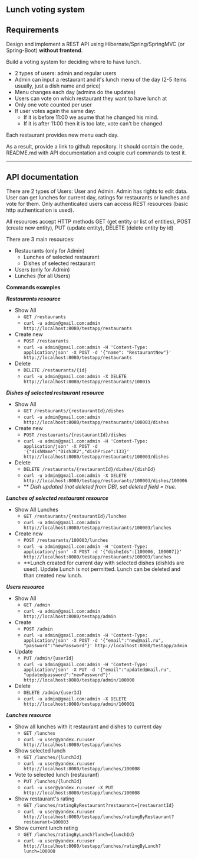 ## Lunch voting system
## Requirements

Design and implement a REST API using Hibernate/Spring/SpringMVC (or Spring-Boot) **without frontend**.

Build a voting system for deciding where to have lunch.

 * 2 types of users: admin and regular users
 * Admin can input a restaurant and it's lunch menu of the day (2-5 items usually, just a dish name and price)
 * Menu changes each day (admins do the updates)
 * Users can vote on which restaurant they want to have lunch at
 * Only one vote counted per user
 * If user votes again the same day:
    - If it is before 11:00 we asume that he changed his mind.
    - If it is after 11:00 then it is too late, vote can't be changed

Each restaurant provides new menu each day.

As a result, provide a link to github repository. It should contain the code, README.md with API documentation and couple curl commands to test it.

-----------------------------

## API documentation

There are 2 types of Users: User and Admin. Admin has rights to edit data. User can get lunches for current day, ratings for restaurants or lunches and vote for them.
Only authenticated users can access REST resources (basic http authentication is used). 

All resources accept HTTP methods GET (get entity or list of entities), POST (create new entity), PUT (update entity), DELETE (delete entity by id)

There are 3 main resources:
* Restaurants (only for Admin)
    - Lunches of selected restaurant
    - Dishes of selected restaurant
* Users (only for Admin)
* Lunches (for all Users)


**Commands examples**

**_Restaurants resource_**

* Show All
    - `GET /restaurants`
    - `curl -u admin@gmail.com:admin http://localhost:8080/testapp/restaurants`
* Create new
    - `POST /restaurants`
    - `curl -u admin@gmail.com:admin -H 'Content-Type: application/json' -X POST -d '{"name": "RestaurantNew"}' http://localhost:8080/testapp/restaurants`
* Delete
    - `DELETE /restaurants/{id}`
    - `curl -u admin@gmail.com:admin -X DELETE http://localhost:8080/testapp/restaurants/100015`

**_Dishes of selected restaurant resource_**

* Show All
    - `GET /restaurants/{restaurantId}/dishes`
    - `curl -u admin@gmail.com:admin http://localhost:8080/testapp/restaurants/100003/dishes`
* Create new
    - `POST /restaurants/{restaurantId}/dishes`
    - `curl -u admin@gmail.com:admin -H 'Content-Type: application/json' -X POST -d '{"dishName":"Dish3R2","dishPrice":133}' http://localhost:8080/testapp/restaurants/100003/dishes`
* Delete
    - `DELETE /restaurants/{restaurantId}/dishes/{dishId}`
    - `curl -u admin@gmail.com:admin -X DELETE http://localhost:8080/testapp/restaurants/100003/dishes/100006`
    - ** _Dish updated (not deleted from DB), set deleted field = true._

**_Lunches of selected restaurant resource_**

* Show All Lunches
    - `GET /restaurants/{restaurantId}/lunches`
    - `curl -u admin@gmail.com:admin http://localhost:8080/testapp/restaurants/100003/lunches`
* Create new
    - `POST /restaurants/100003/lunches`
    - `curl -u admin@gmail.com:admin -H 'Content-Type: application/json' -X POST -d '{"disheIds":[100006, 100007]}' http://localhost:8080/testapp/restaurants/100003/lunches`
    - **Lunch created for current day with selected dishes (dishIds are used). Update Lunch is not permitted. Lunch can be deleted and than created new lunch. 

**_Users resource_**

* Show All
    - `GET /admin`
    - `curl -u admin@gmail.com:admin http://localhost:8080/testapp/admin`
* Create
    - `POST /admin`
    - `curl -u admin@gmail.com:admin -H 'Content-Type: application/json' -X POST -d '{"email":"new@mail.ru", "password":"newPassword"}' http://localhost:8080/testapp/admin`
* Update
    - `PUT /admin/{userId}`
    - `curl -u admin@gmail.com:admin -H 'Content-Type: application/json' -X PUT -d '{"email":"updated@mail.ru", "updatedpassword":"newPassword"}' http://localhost:8080/testapp/admin/100000`
* Delete
    - `DELETE /admin/{userId}`
    - `curl -u admin@gmail.com:admin -X DELETE http://localhost:8080/testapp/admin/100001`

**_Lunches resource_**

* Show all lunches with it restaurant and dishes to current day
    - `GET /lunches`
    - `curl -u user@yandex.ru:user http://localhost:8080/testapp/lunches`
* Show selected lunch
    - `GET /lunches/{lunchId}`
    - `curl -u user@yandex.ru:user http://localhost:8080/testapp/lunches/100008`
* Vote to selected lunch (restaurant)
    - `PUT /lunches/{lunchId}`
    - `curl -u user@yandex.ru:user -X PUT http://localhost:8080/testapp/lunches/100008`
* Show restaurant's rating 
    - `GET /lunches/ratingByRestaurant?restaurant={restaurantId}`
    - `curl -u user@yandex.ru:user http://localhost:8080/testapp/lunches/ratingByRestaurant?restaurant=100003`
* Show current lunch rating 
    - `GET /lunches/ratingByLunch?lunch={lunchId}`
    - `curl -u user@yandex.ru:user http://localhost:8080/testapp/lunches/ratingByLunch?lunch=100008`
